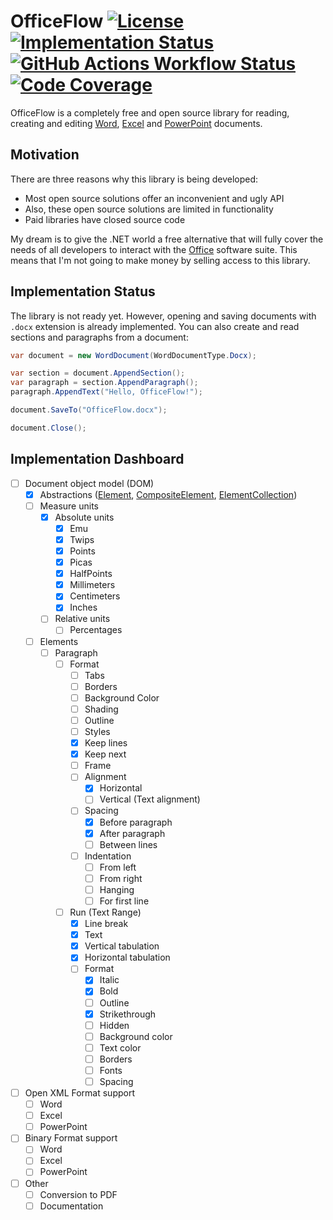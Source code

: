 OfficeFlow [![License][badges.license]][links.license] [![Implementation Status][badges.status.umbra]][links.andivionian-status-classifier] [![GitHub Actions Workflow Status][badges.build]][links.workflows] [![Code Coverage][badges.code-coverage]][links.code-coverage]
=
OfficeFlow is a completely free and open source library for reading, creating and editing [Word][links.word], [Excel][links.excel] and [PowerPoint][links.power-point] documents.

Motivation
-
There are three reasons why this library is being developed:
- Most open source solutions offer an inconvenient and ugly API
- Also, these open source solutions are limited in functionality
- Paid libraries have closed source code

My dream is to give the .NET world a free alternative that will fully cover the needs of all developers to interact with the [Office][links.office] software suite. This means that I'm not going to make money by selling access to this library.

Implementation Status
-
The library is not ready yet. However, opening and saving documents with `.docx` extension is already implemented. You can also create and read sections and paragraphs from a document:
```csharp
var document = new WordDocument(WordDocumentType.Docx);

var section = document.AppendSection();
var paragraph = section.AppendParagraph();
paragraph.AppendText("Hello, OfficeFlow!");

document.SaveTo("OfficeFlow.docx");

document.Close();
```

Implementation Dashboard
-
- [ ] Document object model (DOM)
  - [x] Abstractions ([Element][links.dashboard.element], [CompositeElement][links.dashboard.composite-element], [ElementCollection][links.dashboard.element-collection])
  - [ ] Measure units
    - [x] Absolute units 
      - [x] Emu
      - [x] Twips
      - [x] Points
      - [x] Picas
      - [x] HalfPoints
      - [x] Millimeters
      - [x] Centimeters
      - [x] Inches
    - [ ] Relative units
      - [ ] Percentages
  - [ ] Elements
    - [ ] Paragraph
      - [ ] Format
        - [ ] Tabs
        - [ ] Borders
        - [ ] Background Color
        - [ ] Shading
        - [ ] Outline
        - [ ] Styles
        - [x] Keep lines
        - [x] Keep next
        - [ ] Frame
        - [ ] Alignment
          - [x] Horizontal 
          - [ ] Vertical (Text alignment)
        - [ ] Spacing 
          - [x] Before paragraph
          - [x] After paragraph
          - [ ] Between lines
        - [ ] Indentation
          - [ ] From left
          - [ ] From right
          - [ ] Hanging
          - [ ] For first line
      - [ ] Run (Text Range)
        - [x] Line break
        - [x] Text
        - [x] Vertical tabulation
        - [x] Horizontal tabulation
        - [ ] Format
          - [x] Italic
          - [x] Bold
          - [ ] Outline
          - [x] Strikethrough
          - [ ] Hidden
          - [ ] Background color
          - [ ] Text color
          - [ ] Borders
          - [ ] Fonts
          - [ ] Spacing 
- [ ] Open XML Format support
  - [ ] Word
  - [ ] Excel
  - [ ] PowerPoint
- [ ] Binary Format support
  - [ ] Word
  - [ ] Excel
  - [ ] PowerPoint
- [ ] Other
  - [ ] Conversion to PDF
  - [ ] Documentation

[badges.license]: https://img.shields.io/github/license/y0ung3r/OfficeFlow
[badges.status.umbra]: https://img.shields.io/badge/status-umbra-red.svg
[badges.build]: https://img.shields.io/github/actions/workflow/status/y0ung3r/OfficeFlow/main.yaml
[badges.code-coverage]: https://img.shields.io/codecov/c/github/y0ung3r/OfficeFlow?token=GEHBFGNYLT&label=code%20coverage
[links.license]: https://github.com/y0ung3r/OfficeFlow/blob/main/LICENSE.md
[links.workflows]: https://github.com/y0ung3r/OfficeFlow/actions
[links.office]: https://en.wikipedia.org/wiki/Microsoft_Office
[links.word]: https://en.wikipedia.org/wiki/Microsoft_Word
[links.excel]: https://en.wikipedia.org/wiki/Microsoft_Excel
[links.power-point]: https://en.wikipedia.org/wiki/Microsoft_PowerPoint
[links.andivionian-status-classifier]: https://andivionian.fornever.me/v1/#status-umbra-
[links.code-coverage]: https://codecov.io/github/y0ung3r/OfficeFlow
[links.dashboard.element]: https://github.com/y0ung3r/OfficeFlow/blob/main/src/Common/OfficeFlow.DocumentObjectModel/Element.cs
[links.dashboard.composite-element]: https://github.com/y0ung3r/OfficeFlow/blob/main/src/Common/OfficeFlow.DocumentObjectModel/CompositeElement.cs
[links.dashboard.element-collection]: https://github.com/y0ung3r/OfficeFlow/blob/main/src/Common/OfficeFlow.DocumentObjectModel/ElementCollection.cs

